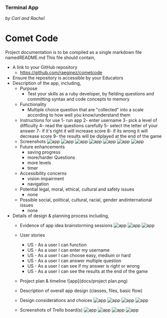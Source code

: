 ### Terminal App

 *by Carl and Rachel*


# Comet Code
Project documentation is to be compiled as a single markdown file namedREADME.md This file should contain,
- A link to your GitHub repository
    - https://github.com/raeginez/cometcode
- Ensure the repository is accessible by your Educators
- Description of the app, including,
    - Purpose
        - Test your skills as a ruby developer, by fielding questions and committing syntax and code concepts to memory
    - Functionality
        - Multiple choice question that are "collected" into a scale according to how well you know/understand them
    - Instructions for use
        1- run app
        2- enter username 
        3- pick a level of difficulty 
        4- read the questions carefully
        5- select the letter of your answer
        7- if it's right it will increase score
        8- if its wrong it will decrease score
        9- the results will be diplayed at the end of the game 
    - Screenshots
    ![app](docs/CometCode.png)
    ![app](docs/screenshot1.png)
    ![app](docs/screenshot2.png)
    ![app](docs/screenshot3.png)
    ![app](docs/screenshot4.png) 
    ![app](docs/screenshot5.png)
    ![app](docs/flowchart.png)
    - Future enhancements 
        - saving progress
        - more/harder Questions
        - more levels
        - timer
    - Accessibility concerns
        - vision impairment 
        - navigation
    - Potential legal, moral, ethical, cultural and safety issues
        - none
    - Possible social, political, cultural, racial, gender andinternational issues
        - none
- Details of design & planning process including,
    - Evidence of app idea brainstorming sessions
    ![app](docs/Brainstorming.png)
    ![app](docs/comment1.png)
    ![app](docs/comment2.png)
    - User stories
        - US - As a user I can function
        - US - As a user I can enter my username
        - US - As a user I can choose easy, medium or hard
        - US - As a user I can answer multiple question
        - US - As a user I can see if my answer is right or wrong
        - US - As a user I can see the results at the end of the game
    - Project plan & timeline
    ![app](docs/project plan.png)
    - Description of overall app design (classes, files, basic flow)
    

    - Design considerations and choices
    ![app](docs/CometCode.png)
    ![app](docs/screenshot5.png)
    ![app](docs/ColorizeString1.png)
    ![app](docs/ColorizeString2.png)
    - Screenshots of Trello board(s)
    ![app](docs/screenshot1.png)
    ![app](docs/screenshot2.png)
    ![app](docs/screenshot3.png)
    ![app](docs/screenshot4.png) 

